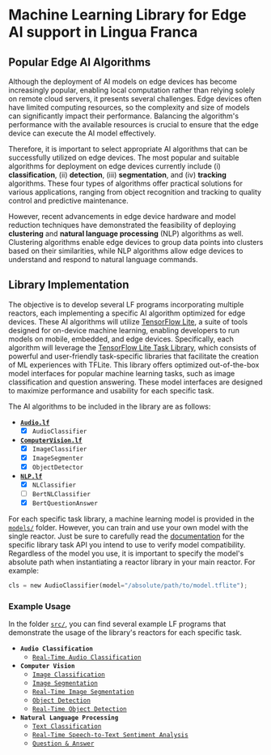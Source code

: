 # Machine Learning Library for Edge AI support in Lingua Franca

## Popular Edge AI Algorithms

Although the deployment of AI models on edge devices has become increasingly popular, enabling local computation rather than relying solely on remote cloud servers, it presents several challenges. Edge devices often have limited computing resources, so the complexity and size of models can significantly impact their performance. Balancing the algorithm's performance with the available resources is crucial to ensure that the edge device can execute the AI model effectively.

Therefore, it is important to select appropriate AI algorithms that can be successfully utilized on edge devices. The most popular and suitable algorithms for deployment on edge devices currently include (i) **classification**, (ii) **detection**, (iii) **segmentation**, and (iv) **tracking** algorithms. These four types of algorithms offer practical solutions for various applications, ranging from object recognition and tracking to quality control and predictive maintenance.

However, recent advancements in edge device hardware and model reduction techniques have demonstrated the feasibility of deploying **clustering** and **natural language processing** (NLP) algorithms as well. Clustering algorithms enable edge devices to group data points into clusters based on their similarities, while NLP algorithms allow edge devices to understand and respond to natural language commands.

## Library Implementation

The objective is to develop several LF programs incorporating multiple reactors, each implementing a specific AI algorithm optimized for edge devices. These AI algorithms will utilize [TensorFlow Lite](https://www.tensorflow.org/lite/guide), a suite of tools designed for on-device machine learning, enabling developers to run models on mobile, embedded, and edge devices. Specifically, each algorithm will leverage the [TensorFlow Lite Task Library](https://www.tensorflow.org/lite/inference_with_metadata/task_library/overview), which consists of powerful and user-friendly task-specific libraries that facilitate the creation of ML experiences with TFLite. This library offers optimized out-of-the-box model interfaces for popular machine learning tasks, such as image classification and question answering. These model interfaces are designed to maximize performance and usability for each specific task.

The AI algorithms to be included in the library are as follows:

- **[`Audio.lf`](lib/Audio.lf)**
    - [x] `AudioClassifier`
- **[`ComputerVision.lf`](lib/ComputerVision.lf)**
    - [x] `ImageClassifier`
    - [x] `ImageSegmenter`
    - [x] `ObjectDetector`
    <!-- - [ ] `ImageSearcher` (?)
    - [ ] `ImageEmbedder` (?) -->
- **[`NLP.lf`](lib/NLP.lf)**
    - [x] `NLClassifier`
    - [ ] `BertNLClassifier`
    - [x] `BertQuestionAnswer`
    <!-- - [ ] `TextSearcher`
    - [ ] `TextEmbedder` -->

For each specific task library, a machine learning model is provided in the [`models/`](models/) folder. However, you can train and use your own model with the single reactor. Just be sure to carefully read the [documentation](https://www.tensorflow.org/lite/inference_with_metadata/task_library/overview) for the specific library task API you intend to use to verify model compatibility. Regardless of the model you use, it is important to specify the model's absolute path when instantiating a reactor library in your main reactor. For example:
```Python
cls = new AudioClassifier(model="/absolute/path/to/model.tflite");
```

### Example Usage

In the folder [`src/`](src/), you can find several example LF programs that demonstrate the usage of the library's reactors for each specific task.

- **`Audio Classification`**
    - [`Real-Time Audio Classification`](src/RTAudioClassification.lf)
- **`Computer Vision`**
    - [`Image Classification`](src/SimpleImageClassification.lf)
    - [`Image Segmentation`](src/SimpleImageSegmentation.lf)
    - [`Real-Time Image Segmentation`](src/RTImageSegmentation.lf)
    - [`Object Detection`](src/SimpleObjectDetection.lf)
    - [`Real-Time Object Detection`](src/RTObjectDetection.lf)
- **`Natural Language Processing`**
    - [`Text Classification`](src/TextClassification.lf)
    - [`Real-Time Speech-to-Text Sentiment Analysis`](src/SentimentAnalysisSpeech.lf)
    - [`Question & Answer`](src/BertQA.lf)